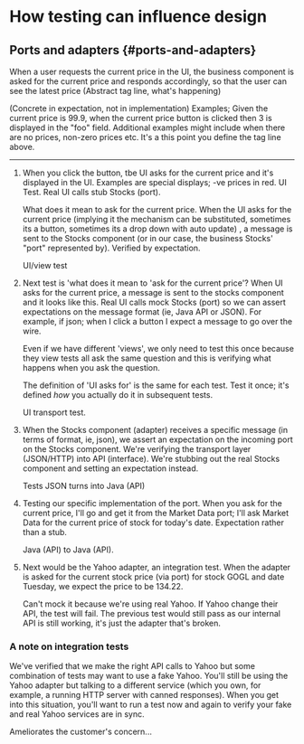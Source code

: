 # How testing can influence design


## Ports and adapters {#ports-and-adapters}

When a user requests the current price in the UI, the business component is asked for the current price and responds accordingly, so that the user can see the latest price (Abstract tag line, what's happening)

(Concrete in expectation, not in implementation) Examples; Given the current price is 99.9, when the current price button is clicked then 3 is displayed in the "foo" field. Additional examples might include when there are no prices, non-zero prices etc. It's a this point you define the tag line above.

---

 1. When you click the button, tbe UI asks for the current price and it's displayed in the UI. Examples are special displays; -ve prices in red. UI Test. Real UI calls stub Stocks (port).

    What does it mean to ask for the current price. When the UI asks for the current price (implying it the mechanism can be substituted, sometimes its a button, sometimes its a drop down with auto update) , a message is sent to the Stocks component (or in our case, the business Stocks' "port" represented by). Verified by expectation.

    UI/view test

 1. Next test is 'what does it mean to 'ask for the current price'? When UI asks for the current price, a message is sent to the stocks component and it looks like this. Real UI calls mock Stocks (port) so we can assert expectations on the message format (ie, Java API or JSON). For example, if json; when I click a button I expect a message to go over the wire.

    Even if we have different 'views', we only need to test this once because they view tests all ask the same question and this is verifying what happens when you ask the question.

    The definition of 'UI asks for' is the same for each test. Test it once; it's defined _how_ you actually do it in subsequent tests.

    UI transport test.

 1. When the Stocks component (adapter) receives a specific message (in terms of format, ie, json), we assert an expectation on the incoming port on the Stocks component. We're verifying the transport layer (JSON/HTTP) into API (interface). We're stubbing out the real Stocks component and setting an expectation instead.

    Tests JSON turns into Java (API)

 1. Testing our specific implementation of the port. When you ask for the current price, I'll go and get it from the Market Data port; I'll ask Market Data for the current price of stock for today's date. Expectation rather than a stub.

    Java (API) to Java (API).


 1. Next would be the Yahoo adapter, an integration test. When the adapter is asked for the current stock price (via port) for stock GOGL and date Tuesday, we expect the price to be 134.22.

    Can't mock it because we're using real Yahoo. If Yahoo change their API, the test will fail. The previous test would still pass as our internal API is still working, it's just the adapter that's broken.



### A note on integration tests

We've verified that we make the right API calls to Yahoo but some combination of tests may want to use a fake Yahoo. You'll still be using the Yahoo adapter but talking to a different service (which you own, for example, a running HTTP server with canned responses). When you get into this situation, you'll want to run a test now and again to verify your fake and real Yahoo services are in sync.


 Ameliorates the customer's concern...